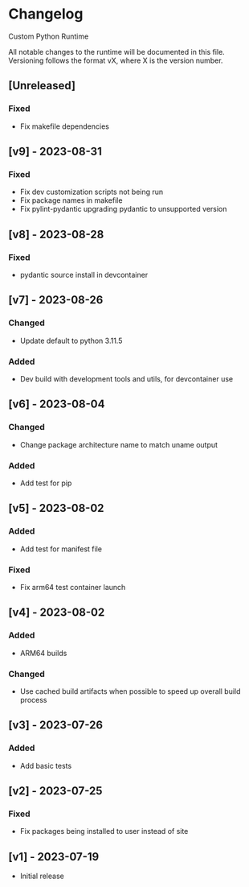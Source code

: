 # Changelog
Custom Python Runtime

All notable changes to the runtime will be documented in this file. Versioning follows the format vX, where X is the version number.

## [Unreleased]
### Fixed
* Fix makefile dependencies

## [v9] - 2023-08-31
### Fixed
* Fix dev customization scripts not being run
* Fix package names in makefile
* Fix pylint-pydantic upgrading pydantic to unsupported version

## [v8] - 2023-08-28
### Fixed
* pydantic source install in devcontainer

## [v7] - 2023-08-26
### Changed
* Update default to python 3.11.5
### Added
* Dev build with development tools and utils, for devcontainer use

## [v6] - 2023-08-04
### Changed
* Change package architecture name to match uname output
### Added
* Add test for pip

## [v5] - 2023-08-02
### Added
* Add test for manifest file
### Fixed
* Fix arm64 test container launch

## [v4] - 2023-08-02
### Added
* ARM64 builds
### Changed
* Use cached build artifacts when possible to speed up overall build process

## [v3] - 2023-07-26
### Added
* Add basic tests

## [v2] - 2023-07-25
### Fixed
* Fix packages being installed to user instead of site

## [v1] - 2023-07-19
* Initial release
